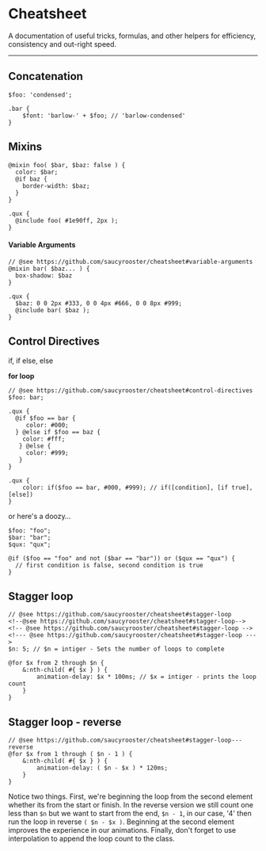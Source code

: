 # Cheatsheet

A documentation of useful tricks, formulas, and other helpers for efficiency, consistency and out-right speed.

---

## Concatenation
```
$foo: 'condensed';

.bar {
	$font: 'barlow-' + $foo; // 'barlow-condensed'
}
```
## Mixins
```
@mixin foo( $bar, $baz: false ) {
  color: $bar;
  @if baz {
    border-width: $baz;
  }
}

.qux {
  @include foo( #1e90ff, 2px );
}
```

#### Variable Arguments
```
// @see https://github.com/saucyrooster/cheatsheet#variable-arguments
@mixin bar( $baz... ) {
  box-shadow: $baz
}

.qux {
  $baz: 0 0 2px #333, 0 0 4px #666, 0 0 8px #999;
  @include bar( $baz );
}
```

## Control Directives

if, if else, else

**for loop**

```
// @see https://github.com/saucyrooster/cheatsheet#control-directives
$foo: bar;

.qux {
  @if $foo == bar {
     color: #000;
  } @else if $foo == baz {
    color: #fff;
   } @else {
     color: #999;
   }
}

.qux {
	color: if($foo == bar, #000, #999); // if([condition], [if true], [else])
}
```

or here's a doozy…

```
$foo: "foo";
$bar: "bar";
$qux: "qux";

@if ($foo == "foo" and not ($bar == "bar")) or ($qux == "qux") {
  // first condition is false, second condition is true
}
```

## Stagger loop
```
// @see https://github.com/saucyrooster/cheatsheet#stagger-loop
<!--@see https://github.com/saucyrooster/cheatsheet#stagger-loop-->
<!-- @see https://github.com/saucyrooster/cheatsheet#stagger-loop -->
<!--- @see https://github.com/saucyrooster/cheatsheet#stagger-loop --->
$n: 5; // $n = intiger - Sets the number of loops to complete

@for $x from 2 through $n {
	&:nth-child( #{ $x } ) {
		animation-delay: $x * 100ms; // $x = intiger - prints the loop count
	}
}
```

## Stagger loop - reverse
```
// @see https://github.com/saucyrooster/cheatsheet#stagger-loop---reverse
@for $x from 1 through ( $n - 1 ) {
	&:nth-child( #{ $x } ) {
		animation-delay: ( $n - $x ) * 120ms;
	}
}
```

Notice two things. First, we're beginning the loop from the second element whether its from the start or finish. In the reverse version we still count one less than `$n` but we want to start from the end, `$n - 1`, in our case, '4' then run the loop in reverse `( $n - $x )`. Beginning at the second element improves the experience in our animations. Finally, don't forget to use interpolation to append the loop count to the class.
